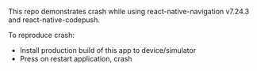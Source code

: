 This repo demonstrates crash while using react-native-navigation v7.24.3 and react-native-codepush. 

To reproduce crash:
- Install production build of this app to device/simulator
- Press on restart application, crash

